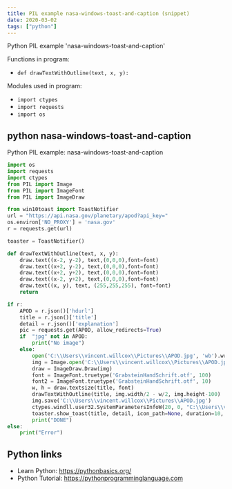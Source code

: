 ```yaml
---
title: PIL example nasa-windows-toast-and-caption (snippet)
date: 2020-03-02
tags: ["python"]
---
```

Python PIL example 'nasa-windows-toast-and-caption'

Functions in program: 
* `def drawTextWithOutline(text, x, y):`

Modules used in program: 
* `import ctypes`
* `import requests`
* `import os`

## python nasa-windows-toast-and-caption

Python PIL example: nasa-windows-toast-and-caption

```python
import os
import requests
import ctypes
from PIL import Image
from PIL import ImageFont
from PIL import ImageDraw 

from win10toast import ToastNotifier
url = "https://api.nasa.gov/planetary/apod?api_key="
os.environ['NO_PROXY'] = 'nasa.gov'
r = requests.get(url)

toaster = ToastNotifier()

def drawTextWithOutline(text, x, y):
    draw.text((x-2, y-2), text,(0,0,0),font=font)
    draw.text((x+2, y-2), text,(0,0,0),font=font)
    draw.text((x+2, y+2), text,(0,0,0),font=font)
    draw.text((x-2, y+2), text,(0,0,0),font=font)
    draw.text((x, y), text, (255,255,255), font=font)
    return

if r:
    APOD = r.json()['hdurl']
    title = r.json()['title']
    detail = r.json()['explanation']
    pic = requests.get(APOD, allow_redirects=True)
    if  "jpg" not in APOD:
        print("No image")
    else:
        open('C:\\Users\\vincent.willcox\\Pictures\\APOD.jpg', 'wb').write(pic.content)
        img = Image.open('C:\\Users\\vincent.willcox\\Pictures\\APOD.jpg')
        draw = ImageDraw.Draw(img)
        font = ImageFont.truetype('GrabsteinHandSchrift.otf', 100)
        font2 = ImageFont.truetype('GrabsteinHandSchrift.otf', 10)
        w, h = draw.textsize(title, font)
        drawTextWithOutline(title, img.width/2 - w/2, img.height-100)
        img.save('C:\\Users\\vincent.willcox\\Pictures\\APOD.jpg')
        ctypes.windll.user32.SystemParametersInfoW(20, 0, "C:\\Users\\vincent.willcox\\Pictures\\APOD.jpg" , 0)
        toaster.show_toast(title, detail, icon_path=None, duration=10, threaded=True)
        print("DONE")
else:
    print("Error")

```

## Python links

- Learn Python: https://pythonbasics.org/
- Python Tutorial: https://pythonprogramminglanguage.com
